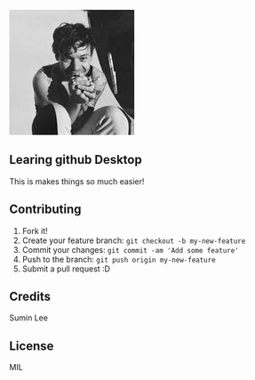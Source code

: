 ![alt text](bennerimage.jpg "Logo Title Text 1")

## Learing github Desktop

This is makes things so much easier!

## Contributing

1. Fork it!
2. Create your feature branch: `git checkout -b my-new-feature`
3. Commit your changes: `git commit -am 'Add some feature'`
4. Push to the branch: `git push origin my-new-feature`
5. Submit a pull request :D

## Credits

Sumin Lee

## License

MIL 
